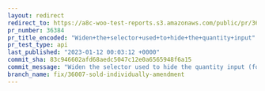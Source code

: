 ```yaml
---
layout: redirect
redirect_to: https://a8c-woo-test-reports.s3.amazonaws.com/public/pr/36384/api/index.html
pr_number: 36384
pr_title_encoded: "Widen+the+selector+used+to+hide+the+quantity+input"
pr_test_type: api
last_published: "2023-01-12 00:03:12 +0000"
commit_sha: 83c946602afd68aedc5047c12e0a6565948f6a15
commit_message: "Widen the selector used to hide the quantity input (for products that…"
branch_name: fix/36007-sold-individually-amendment
---
```

